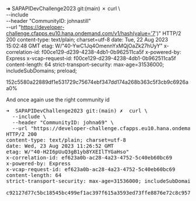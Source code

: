 ➜  SAPAPIDevChallenge2023 git:(main) ✗ curl \                                                         
  --include \
  --header "CommunityID: johnastill" \
  --url "https://developer-challenge.cfapps.eu10.hana.ondemand.com/v1/hash(value='7')"
HTTP/2 200 
content-type: text/plain; charset=utf-8
date: Tue, 22 Aug 2023 15:02:48 GMT
etag: W/"40-YwC1Jq4OmennYxMQjOaZk27hUyY"
x-correlation-id: f00ce129-d239-4238-4db1-0b962511ca5f
x-powered-by: Express
x-vcap-request-id: f00ce129-d239-4238-4db1-0b962511ca5f
content-length: 64
strict-transport-security: max-age=31536000; includeSubDomains; preload;

152c5580a22889df1e531729c75674ebf347dd174a268b363c5f3cb9c6926aa0%   


And once again use the right community id

<pre>
➜  SAPAPIDevChallenge2023 git:(main) ✗  curl \                                                         
  --include \
  --header "CommunityID: johna69" \
  --url "https://developer-challenge.cfapps.eu10.hana.ondemand.com/v1/hash(value='7')"
HTTP/2 200 
content-type: text/plain; charset=utf-8
date: Wed, 23 Aug 2023 11:26:52 GMT
etag: W/"40-H2I6pUuQ3gB1yb8YXEIlTYGaHso"
x-correlation-id: ef623a0b-ac28-4a23-4752-5c40eb60bc69
x-powered-by: Express
x-vcap-request-id: ef623a0b-ac28-4a23-4752-5c40eb60bc69
content-length: 64
strict-transport-security: max-age=31536000; includeSubDomains; preload;

c92127d77c5bc18545bc499ef1ac397f615a3593ed73ffe8876e72c8c957ce84% 
</pre>